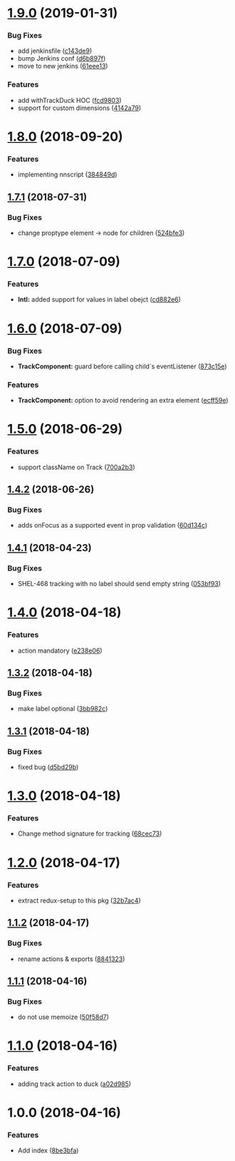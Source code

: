 <a name="1.9.0"></a>

# [1.9.0](https://scm.prod.nordnet.se/projects/SHELL/repos/analytics/compare/diff?targetBranch=refs%2Ftags%2Fv1.8.0&sourceBranch=refs%2Ftags%2Fv1.9.0) (2019-01-31)

### Bug Fixes

- add jenkinsfile ([c143de9](https://scm.prod.nordnet.se/projects/SHELL/repos/analytics/commits/c143de9))
- bump Jenkins conf ([d6b897f](https://scm.prod.nordnet.se/projects/SHELL/repos/analytics/commits/d6b897f))
- move to new jenkins ([61eee13](https://scm.prod.nordnet.se/projects/SHELL/repos/analytics/commits/61eee13))

### Features

- add withTrackDuck HOC ([fcd9803](https://scm.prod.nordnet.se/projects/SHELL/repos/analytics/commits/fcd9803))
- support for custom dimensions ([4142a79](https://scm.prod.nordnet.se/projects/SHELL/repos/analytics/commits/4142a79))

<a name="1.8.0"></a>

# [1.8.0](https://scm.prod.nordnet.se/projects/SHELL/repos/analytics/compare/diff?targetBranch=refs%2Ftags%2Fv1.7.1&sourceBranch=refs%2Ftags%2Fv1.8.0) (2018-09-20)

### Features

- implementing nnscript ([384849d](https://scm.prod.nordnet.se/projects/SHELL/repos/analytics/commits/384849d))

<a name="1.7.1"></a>

## [1.7.1](http://scm.prod.nordnet.se:2222/projects/shell/repos/analytics/compare/diff?targetBranch=refs%2Ftags%2Fv1.7.0&sourceBranch=refs%2Ftags%2Fv1.7.1) (2018-07-31)

### Bug Fixes

- change proptype element -> node for children ([524bfe3](http://scm.prod.nordnet.se:2222/projects/shell/repos/analytics/commits/524bfe3))

<a name="1.7.0"></a>

# [1.7.0](http://scm.prod.nordnet.se:2222/projects/shell/repos/analytics/compare/diff?targetBranch=refs%2Ftags%2Fv1.6.0&sourceBranch=refs%2Ftags%2Fv1.7.0) (2018-07-09)

### Features

- **Intl:** added support for values in label obejct ([cd882e6](http://scm.prod.nordnet.se:2222/projects/shell/repos/analytics/commits/cd882e6))

<a name="1.6.0"></a>

# [1.6.0](http://scm.prod.nordnet.se:2222/projects/shell/repos/analytics/compare/diff?targetBranch=refs%2Ftags%2Fv1.5.0&sourceBranch=refs%2Ftags%2Fv1.6.0) (2018-07-09)

### Bug Fixes

- **TrackComponent:** guard before calling child´s eventListener ([873c15e](http://scm.prod.nordnet.se:2222/projects/shell/repos/analytics/commits/873c15e))

### Features

- **TrackComponent:** option to avoid rendering an extra element ([ecff59e](http://scm.prod.nordnet.se:2222/projects/shell/repos/analytics/commits/ecff59e))

<a name="1.5.0"></a>

# [1.5.0](http://scm.prod.nordnet.se:2222/projects/shell/repos/analytics/compare/diff?targetBranch=refs%2Ftags%2Fv1.4.2&sourceBranch=refs%2Ftags%2Fv1.5.0) (2018-06-29)

### Features

- support className on Track ([700a2b3](http://scm.prod.nordnet.se:2222/projects/shell/repos/analytics/commits/700a2b3))

<a name="1.4.2"></a>

## [1.4.2](http://scm.prod.nordnet.se:2222/projects/shell/repos/analytics/compare/diff?targetBranch=refs%2Ftags%2Fv1.4.1&sourceBranch=refs%2Ftags%2Fv1.4.2) (2018-06-26)

### Bug Fixes

- adds onFocus as a supported event in prop validation ([60d134c](http://scm.prod.nordnet.se:2222/projects/shell/repos/analytics/commits/60d134c))

<a name="1.4.1"></a>

## [1.4.1](http://scm.prod.nordnet.se:2222/projects/shell/repos/analytics/compare/diff?targetBranch=refs%2Ftags%2Fv1.4.0&sourceBranch=refs%2Ftags%2Fv1.4.1) (2018-04-23)

### Bug Fixes

- SHEL-468 tracking with no label should send empty string ([053bf93](http://scm.prod.nordnet.se:2222/projects/shell/repos/analytics/commits/053bf93))

<a name="1.4.0"></a>

# [1.4.0](http://scm.prod.nordnet.se:2222/projects/shell/repos/analytics/compare/diff?targetBranch=refs%2Ftags%2Fv1.3.2&sourceBranch=refs%2Ftags%2Fv1.4.0) (2018-04-18)

### Features

- action mandatory ([e238e06](http://scm.prod.nordnet.se:2222/projects/shell/repos/analytics/commits/e238e06))

<a name="1.3.2"></a>

## [1.3.2](http://scm.prod.nordnet.se:2222/projects/shell/repos/analytics/compare/diff?targetBranch=refs%2Ftags%2Fv1.3.1&sourceBranch=refs%2Ftags%2Fv1.3.2) (2018-04-18)

### Bug Fixes

- make label optional ([3bb982c](http://scm.prod.nordnet.se:2222/projects/shell/repos/analytics/commits/3bb982c))

<a name="1.3.1"></a>

## [1.3.1](http://scm.prod.nordnet.se:2222/projects/shell/repos/analytics/compare/diff?targetBranch=refs%2Ftags%2Fv1.3.0&sourceBranch=refs%2Ftags%2Fv1.3.1) (2018-04-18)

### Bug Fixes

- fixed bug ([d5bd29b](http://scm.prod.nordnet.se:2222/projects/shell/repos/analytics/commits/d5bd29b))

<a name="1.3.0"></a>

# [1.3.0](http://scm.prod.nordnet.se:2222/projects/shell/repos/analytics/compare/diff?targetBranch=refs%2Ftags%2Fv1.2.0&sourceBranch=refs%2Ftags%2Fv1.3.0) (2018-04-18)

### Features

- Change method signature for tracking ([68cec73](http://scm.prod.nordnet.se:2222/projects/shell/repos/analytics/commits/68cec73))

<a name="1.2.0"></a>

# [1.2.0](http://scm.prod.nordnet.se:2222/projects/shell/repos/analytics/compare/diff?targetBranch=refs%2Ftags%2Fv1.1.2&sourceBranch=refs%2Ftags%2Fv1.2.0) (2018-04-17)

### Features

- extract redux-setup to this pkg ([32b7ac4](http://scm.prod.nordnet.se:2222/projects/shell/repos/analytics/commits/32b7ac4))

<a name="1.1.2"></a>

## [1.1.2](http://scm.prod.nordnet.se:2222/projects/shell/repos/analytics/compare/diff?targetBranch=refs%2Ftags%2Fv1.1.1&sourceBranch=refs%2Ftags%2Fv1.1.2) (2018-04-17)

### Bug Fixes

- rename actions & exports ([8841323](http://scm.prod.nordnet.se:2222/projects/shell/repos/analytics/commits/8841323))

<a name="1.1.1"></a>

## [1.1.1](http://scm.prod.nordnet.se:2222/projects/shell/repos/analytics/compare/diff?targetBranch=refs%2Ftags%2Fv1.1.0&sourceBranch=refs%2Ftags%2Fv1.1.1) (2018-04-16)

### Bug Fixes

- do not use memoize ([50f58d7](http://scm.prod.nordnet.se:2222/projects/shell/repos/analytics/commits/50f58d7))

<a name="1.1.0"></a>

# [1.1.0](http://scm.prod.nordnet.se:2222/projects/shell/repos/analytics/compare/diff?targetBranch=refs%2Ftags%2Fv1.0.0&sourceBranch=refs%2Ftags%2Fv1.1.0) (2018-04-16)

### Features

- adding track action to duck ([a02d985](http://scm.prod.nordnet.se:2222/projects/shell/repos/analytics/commits/a02d985))

<a name="1.0.0"></a>

# 1.0.0 (2018-04-16)

### Features

- Add index ([8be3bfa](http://scm.prod.nordnet.se:2222/projects/shell/repos/analytics/commits/8be3bfa))
